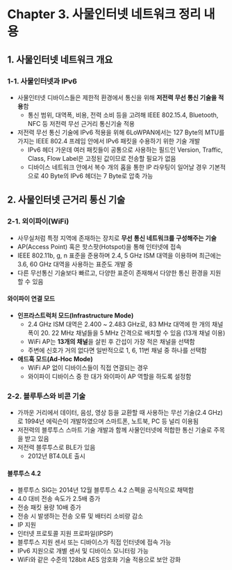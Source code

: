 # Chapter 3. 사물인터넷 네트워크 정리 내용

## 1. 사물인터넷 네트워크 개요

### 1-1. 사물인터넷과 IPv6
- 사물인터넷 디바이스들은 제한적 환경에서 통신을 위해 **저전력 무선 통신 기술을 적용**함
  - 통신 범위, 대역폭, 비용, 전력 소비 등을 고려해 IEEE 802.15.4, Bluetooth, NFC 등 저전력 무선 근거리 통신기술 적용
- 저전력 무선 통신 기술에 IPv6 적용을 위해 6LoWPAN에서는 127 Byte의 MTU를 가지는 IEEE 802.4 프레임 안에서 IPv6 패킷을 수용하기 위한 기술 개발
  - IPv6 헤더 가운데 여러 패킷들이 공통으로 사용하는 필드인 Version, Traffic, Class, Flow Label은 고정된 값이므로 전송할 필요가 없음
  - 디바이스 네트워크 안에서 복수 개의 홉을 통한 IP 라우팅이 일어날 경우 기본적으로 40 Byte의 IPv6 헤더는 7 Byte로 압축 가능

## 2. 사물인터넷 근거리 통신 기술

### 2-1. 외이파이(WiFi)
- 사무실처럼 특정 지역에 존재하는 장치로 **무선 통신 네트워크를 구성해주는 기술**
- AP(Access Point) 혹은 핫스팟(Hotspot)을 통해 인터넷에 접속
- IEEE 802.11b, g, n 표준을 준용하며 2.4, 5 GHz ISM 대역을 이용하며 최근에는 3.6, 60 GHz 대역을 사용하는 표준도 개발 중
- 다른 무선통신 기술보다 빠르고, 다양한 표준이 존재해서 다양한 통신 환경을 지원할 수 있음

#### 와이파이 연결 모드

- **인프라스트럭처 모드(Infrastructure Mode)**
  - 2.4 GHz ISM 대역은 2.400 ~ 2.483 GHz로, 83 MHz 대역에 한 개의 채널 폭이 20. 22 MHz 채널들을 5 MHz 간격으로 배치할 수 있음 (13개 채널 이용)
  - WiFi AP는 **13개의 채널**을 살핀 후 간섭이 가장 적은 채널을 선택함
  - 주변에 신호가 거의 없다면 일반적으로 1, 6, 11번 채널 중 하나를 선택함
- **애드훅 모드(Ad-Hoc Mode)**
  - WiFi AP 없이 디바이스들이 직접 연결되는 경우
  - 와이파이 디바이스 중 한 대가 와이파이 AP 역할을 하도록 설정함

### 2-2. 블루투스와 비콘 기술
- 가까운 거리에서 데이터, 음성, 영상 등을 교환할 때 사용하는 무선 기술(2.4 GHz)로 1994년 에릭슨이 개발하였으며 스마트폰, 노트북, PC 등 널리 이용됨
- 저전력의 블루투스 스마트 기술 개발과 함께 사물인터넷에 적합한 통신 기술로 주목을 받고 있음
- 저전력 블루투스로 BLE가 있음
  - 2012년 BT4.0LE 출시

#### 블루투스 4.2
- 블루투스 SIG는 2014년 12월 블루투스 4.2 스펙을 공식적으로 채택함
- 4.0 대비 전송 속도가 2.5배 증가
- 전송 패킷 용량 10배 증가
- 전송 시 발생하는 전송 오류 및 배터리 소비량 감소
- IP 지원
- 인터넷 프로토콜 지원 프로파일(IPSP)
- 블루투스 지원 센서 또는 디바이스가 직접 인터넷에 접속 가능
- IPv6 지원으로 개별 센서 및 디바이스 모니터링 가능
- WiFi와 같은 수준의 128bit AES 암호화 기술 적용으로 보안 강화

